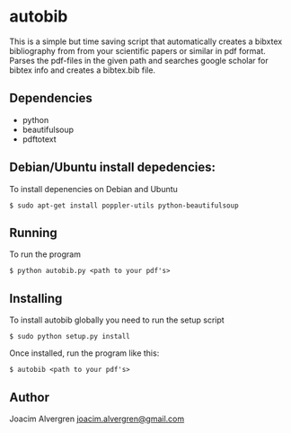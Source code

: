 autobib
=======

This is a simple but time saving script that automatically creates a 
bibxtex bibliography from from your scientific papers or similar in pdf 
format. Parses the pdf-files in the given path and searches google 
scholar for bibtex info and creates a bibtex.bib file. 

Dependencies
------------
-    python
-    beautifulsoup
-    pdftotext 

Debian/Ubuntu install depedencies:
----------------------------------
To install depenencies on Debian and Ubuntu

    $ sudo apt-get install poppler-utils python-beautifulsoup

Running
-------
To run the program

    $ python autobib.py <path to your pdf's>

Installing
----------
To install autobib globally you need to run the setup script

    $ sudo python setup.py install

Once installed, run the program like this:

    $ autobib <path to your pdf's>

Author
------
Joacim Alvergren <joacim.alvergren@gmail.com>

